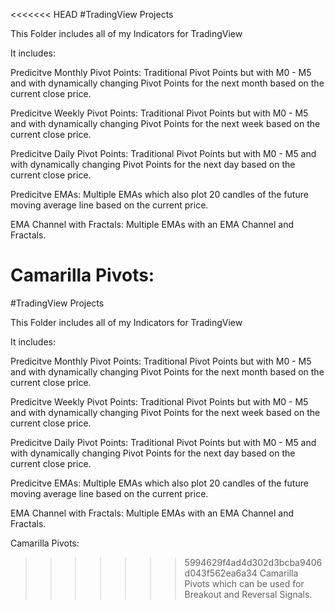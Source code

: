<<<<<<< HEAD
#TradingView Projects

This Folder includes all of my Indicators for TradingView

It includes:

Predicitve Monthly Pivot Points:
Traditional Pivot Points but with M0 - M5 and with dynamically changing Pivot Points for the next month based on the current close price.

Predicitve Weekly Pivot Points:
Traditional Pivot Points but with M0 - M5 and with dynamically changing Pivot Points for the next week based on the current close price.

Predicitve Daily Pivot Points:
Traditional Pivot Points but with M0 - M5 and with dynamically changing Pivot Points for the next day based on the current close price.

Predicitve EMAs:
Multiple EMAs which also plot 20 candles of the future moving average line based on the current price.

EMA Channel with Fractals:
Multiple EMAs with an EMA Channel and Fractals.

Camarilla Pivots:
=======
#TradingView Projects

This Folder includes all of my Indicators for TradingView

It includes:

Predicitve Monthly Pivot Points:
Traditional Pivot Points but with M0 - M5 and with dynamically changing Pivot Points for the next month based on the current close price.

Predicitve Weekly Pivot Points:
Traditional Pivot Points but with M0 - M5 and with dynamically changing Pivot Points for the next week based on the current close price.

Predicitve Daily Pivot Points:
Traditional Pivot Points but with M0 - M5 and with dynamically changing Pivot Points for the next day based on the current close price.

Predicitve EMAs:
Multiple EMAs which also plot 20 candles of the future moving average line based on the current price.

EMA Channel with Fractals:
Multiple EMAs with an EMA Channel and Fractals.

Camarilla Pivots:
>>>>>>> 5994629f4ad4d302d3bcba9406d043f562ea6a34
Camarilla Pivots which can be used for Breakout and Reversal Signals.